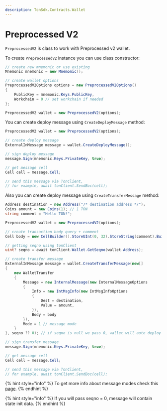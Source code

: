 ```yaml
---
description: TonSdk.Contracts.Wallet
---
```


# Preprocessed V2

`PreprocessedV2`  is class to work with Preprocessed v2 wallet.

To create `PreprocessedV2` instance you can use class constructor:

```csharp
// create new mnemonic or use existing
Mnemonic mnemonic = new Mnemonic();

// create wallet options
PreprocessedV2Options options = new PreprocessedV2Options()
{
    PublicKey = mnemonic.Keys.PublicKey,
    Workchain = 0 // set workchain if needed
};

PreprocessedV2 wallet = new PreprocessedV2(options);
```

You can create deploy message using `CreateDeployMessage` method:

```csharp
PreprocessedV2 wallet = new PreprocessedV2(options); 

// create deploy message
ExternalInMessage message = wallet.CreateDeployMessage();

// sign deploy message
message.Sign(mnemonic.Keys.PrivateKey, true);

// get message cell
Cell cell = message.Cell;

// send this message via TonClient,
// for example, await tonClient.SendBoc(cell);
```

Also you can create deploy message using `CreateTransferMessage` method:

```csharp
Address destination = new Address("/* destination address */");
Coins amount = new Coins(1); // 1 TON
string comment = "Hello TON!";

PreprocessedV2 wallet = new PreprocessedV2(options); 

// create transaction body query + comment
Cell body = new CellBuilder().StoreUInt(0, 32).StoreString(comment).Build();

// getting seqno using tonClient
uint? seqno = await tonClient.Wallet.GetSeqno(wallet.Address);

// create transfer message
ExternalInMessage message = wallet.CreateTransferMessage(new[]
{
    new WalletTransfer
    {
        Message = new InternalMessage(new InternalMessageOptions
        {
            Info = new IntMsgInfo(new IntMsgInfoOptions
            {
                Dest = destination,
                Value = amount,
            }),
            Body = body
        }),
        Mode = 1 // message mode
    }
}, seqno ?? 0); // if seqno is null we pass 0, wallet will auto deploy on message send

// sign transfer message
message.Sign(mnemonic.Keys.PrivateKey, true);

// get message cell
Cell cell = message.Cell;

// send this message via TonClient,
// for example, await tonClient.SendBoc(cell);
```

{% hint style="info" %}
To get more info about message modes check this [page](https://docs.ton.org/develop/smart-contracts/messages#message-modes).
{% endhint %}

{% hint style="info" %}
If you will pass seqno = 0, message will contain state init data.
{% endhint %}

